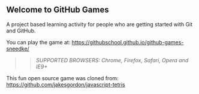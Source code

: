 ## Welcome to GitHub Games

A project based learning activity for people who are getting started with Git and GitHub.

You can play the game at: https://githubschool.github.io/github-games-sneedke/

>> _*SUPPORTED BROWSERS*: Chrome, Firefox, Safari, Opera and IE9+_

This fun open source game was cloned from: https://github.com/jakesgordon/javascript-tetris
